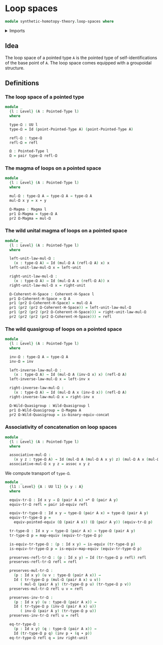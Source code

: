 # Loop spaces

```agda
module synthetic-homotopy-theory.loop-spaces where
```

<details><summary>Imports</summary>

```agda
open import foundation.dependent-pair-types
open import foundation.equivalences
open import foundation.identity-types
open import foundation.universe-levels

open import structured-types.coherent-h-spaces
open import structured-types.magmas
open import structured-types.pointed-equivalences
open import structured-types.pointed-types
open import structured-types.wild-quasigroups
```

</details>

## Idea

The loop space of a pointed type `A` is the pointed type of self-identifications
of the base point of `A`. The loop space comes equipped with a groupoidal
structure.

## Definitions

### The loop space of a pointed type

```agda
module _
  {l : Level} (A : Pointed-Type l)
  where

  type-Ω : UU l
  type-Ω = Id (point-Pointed-Type A) (point-Pointed-Type A)

  refl-Ω : type-Ω
  refl-Ω = refl

  Ω : Pointed-Type l
  Ω = pair type-Ω refl-Ω
```

### The magma of loops on a pointed space

```agda
module _
  {l : Level} (A : Pointed-Type l)
  where

  mul-Ω : type-Ω A → type-Ω A → type-Ω A
  mul-Ω x y = x ∙ y

  Ω-Magma : Magma l
  pr1 Ω-Magma = type-Ω A
  pr2 Ω-Magma = mul-Ω
```

### The wild unital magma of loops on a pointed space

```agda
module _
  {l : Level} (A : Pointed-Type l)
  where

  left-unit-law-mul-Ω :
    (x : type-Ω A) → Id (mul-Ω A (refl-Ω A) x) x
  left-unit-law-mul-Ω x = left-unit

  right-unit-law-mul-Ω :
    (x : type-Ω A) → Id (mul-Ω A x (refl-Ω A)) x
  right-unit-law-mul-Ω x = right-unit

  Ω-Coherent-H-Space : Coherent-H-Space l
  pr1 Ω-Coherent-H-Space = Ω A
  pr1 (pr2 Ω-Coherent-H-Space) = mul-Ω A
  pr1 (pr2 (pr2 Ω-Coherent-H-Space)) = left-unit-law-mul-Ω
  pr1 (pr2 (pr2 (pr2 Ω-Coherent-H-Space))) = right-unit-law-mul-Ω
  pr2 (pr2 (pr2 (pr2 Ω-Coherent-H-Space))) = refl
```

### The wild quasigroup of loops on a pointed space

```agda
module _
  {l : Level} (A : Pointed-Type l)
  where

  inv-Ω : type-Ω A → type-Ω A
  inv-Ω = inv

  left-inverse-law-mul-Ω :
    (x : type-Ω A) → Id (mul-Ω A (inv-Ω x) x) (refl-Ω A)
  left-inverse-law-mul-Ω x = left-inv x

  right-inverse-law-mul-Ω :
    (x : type-Ω A) → Id (mul-Ω A x (inv-Ω x)) (refl-Ω A)
  right-inverse-law-mul-Ω x = right-inv x

  Ω-Wild-Quasigroup : Wild-Quasigroup l
  pr1 Ω-Wild-Quasigroup = Ω-Magma A
  pr2 Ω-Wild-Quasigroup = is-binary-equiv-concat
```

### Associativity of concatenation on loop spaces

```agda
module _
  {l : Level} (A : Pointed-Type l)
  where

  associative-mul-Ω :
    (x y z : type-Ω A) → Id (mul-Ω A (mul-Ω A x y) z) (mul-Ω A x (mul-Ω A y z))
  associative-mul-Ω x y z = assoc x y z
```

We compute transport of `type-Ω`.

```agda
module _
  {l1 : Level} {A : UU l1} {x y : A}
  where

  equiv-tr-Ω : Id x y → Ω (pair A x) ≃* Ω (pair A y)
  equiv-tr-Ω refl = pair id-equiv refl

  equiv-tr-type-Ω : Id x y → type-Ω (pair A x) ≃ type-Ω (pair A y)
  equiv-tr-type-Ω p =
    equiv-pointed-equiv (Ω (pair A x)) (Ω (pair A y)) (equiv-tr-Ω p)

  tr-type-Ω : Id x y → type-Ω (pair A x) → type-Ω (pair A y)
  tr-type-Ω p = map-equiv (equiv-tr-type-Ω p)

  is-equiv-tr-type-Ω : (p : Id x y) → is-equiv (tr-type-Ω p)
  is-equiv-tr-type-Ω p = is-equiv-map-equiv (equiv-tr-type-Ω p)

  preserves-refl-tr-Ω : (p : Id x y) → Id (tr-type-Ω p refl) refl
  preserves-refl-tr-Ω refl = refl

  preserves-mul-tr-Ω :
    (p : Id x y) (u v : type-Ω (pair A x)) →
    Id ( tr-type-Ω p (mul-Ω (pair A x) u v))
       ( mul-Ω (pair A y) (tr-type-Ω p u) (tr-type-Ω p v))
  preserves-mul-tr-Ω refl u v = refl

  preserves-inv-tr-Ω :
    (p : Id x y) (u : type-Ω (pair A x)) →
    Id ( tr-type-Ω p (inv-Ω (pair A x) u))
       ( inv-Ω (pair A y) (tr-type-Ω p u))
  preserves-inv-tr-Ω refl u = refl

  eq-tr-type-Ω :
    (p : Id x y) (q : type-Ω (pair A x)) →
    Id (tr-type-Ω p q) (inv p ∙ (q ∙ p))
  eq-tr-type-Ω refl q = inv right-unit
```
